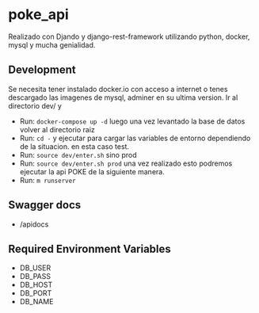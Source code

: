 # poke_api

Realizado con Djando y django-rest-framework utilizando python, docker, mysql y mucha genialidad.
## Development
Se necesita tener instalado docker.io con acceso a internet o tenes descargado las imagenes de mysql, adminer en su ultima version.
Ir al directorio dev/ y
- Run: `docker-compose up -d`
luego una vez levantado la base de datos volver al directorio raiz
- Run: `cd -`
y ejecutar para cargar las variables de entorno dependiendo de la situacion. en esta caso test.
- Run: `source dev/enter.sh`
sino prod
- Run: `source dev/enter.sh prod`
una vez realizado esto podremos ejecutar la api POKE de la siguiente manera.
- Run: `m runserver`

## Swagger docs
- /apidocs

## Required Environment Variables
- DB_USER
- DB_PASS
- DB_HOST
- DB_PORT
- DB_NAME
